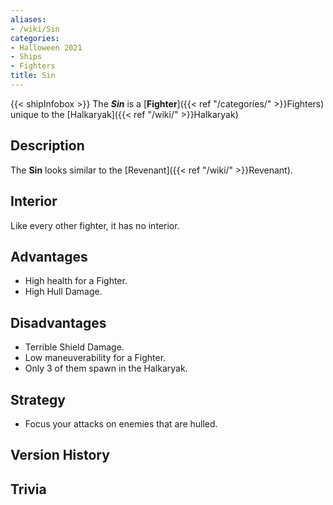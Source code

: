 ```yaml
---
aliases:
- /wiki/Sin
categories:
- Halloween 2021
- Ships
- Fighters
title: Sin
---
```


{{< shipInfobox >}} The **_Sin_** is a [**Fighter**]({{< ref "/categories/" >}}Fighters) unique to the [Halkaryak]({{< ref "/wiki/" >}}Halkaryak) 

## Description

The **Sin** looks similar to the [Revenant]({{< ref "/wiki/" >}}Revenant).

## Interior

Like every other fighter, it has no interior.

## Advantages

- High health for a Fighter.
- High Hull Damage.

## Disadvantages

- Terrible Shield Damage.
- Low maneuverability for a Fighter.
- Only 3 of them spawn in the Halkaryak.

## Strategy

- Focus your attacks on enemies that are hulled.

## Version History 

## Trivia